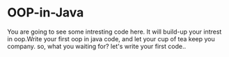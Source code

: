 # OOP-in-Java
You are going to see some intresting code here. It will build-up your intrest in oop.Write your first oop in java code, and let your cup of tea keep you company.
so, what you waiting for? 
let's write your first code..
